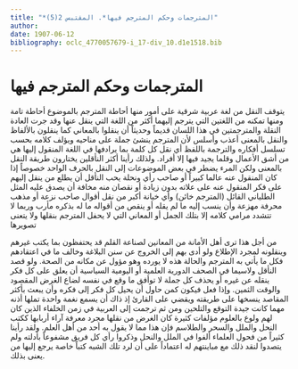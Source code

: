 ```yaml
---
title: "*المترجمات وحكم المترجم فيها*. المقتبس 2(5)"
author: 
date: 1907-06-12
bibliography: oclc_4770057679-i_17-div_10.d1e1518.bib
---
```




#  المترجمات وحكم المترجم فيها 


 يتوقف النقل من لغة عربية شرقية على أمور منها أحاطة المترجم بالموضوع أحاطة تامة ومنها تمكنه من اللغتين التي يترجم إليهما أكثر من اللغة التي ينقل عنها وقد جرت العادة النقلة والمترجمتين في هذا اللسان قديماً وحديثاً أن ينقلوا بالمعاني كما ينقلون بالألفاظ والنقل بالمعنى أعذب وأسلس لأن المترجم ينشئ جملة على مناحيه ويؤلف كلامه بحسب تسلسل أفكاره والترجمة باللفظ أي نقل كل كلمة بما يرادفها في اللغة المنقول إليها هي من أشق الأعمال وقلما يجيد فيها إلا أفراد. ولذلك رأينا أكثر النأقلين يختارون طريقة النقل بالمعنى ولكن المرء يضطر في بعض الموضوعات إلى النقل بالحرف الواحد خصوصاً إذا كان المنقول عنه عالما كبيراً أو صاحب رأي ونحلة يحب النأقل أن يطلع من ينقل إليهم على فكر المنقول عنه على علاته بدون زيادة أو نقصان منه مخافة أن يصدق عليه المثل الطلياني القائل (المترجم خائن) وأي خيانة أكبر من نقل أقوال صاحب نزعة أو مذهب محرفة مهزعة وأن ينسب إليه ما لم يقله أو ينقص من أقواله ما له بذكره مأرب وربما لا تتشدد مرامي كلامه إلا بتلك الجمل أو المعاني التي لا يحفل المترجم بنقلها ولا يتعنى تصويرها 

 من أجل هذا ترى أهل الأمانة من المعانين لصناعة القلم قد يحتفظون بما يكتب غيرهم وينقلونه لمجرد الإطلاع ولو أدى بهم إلى الخروج عن سنن البلاغة وخالف ما في اعتقادهم فكل ما يأتي به المترجم والحالة هذه لا يورده وهو مؤول عن مكانه من الصحة. ولو قصد النأقل ولاسيما في الصحف الدورية العلمية أو اليومية السياسية أن يعلق على كل فكر ينقله عن غيره أو يحذف كل جملة لا توأفق ما وقع في نفسه لضاع الغرض المقصود والوقت الثمين. وإذا فعل فيكون كمن حاول أن يحيل كل فكر إلى فكره وأن يبعث بأكثر المقاصد ينسخها على طريقته ويقضي على القارئ إذ ذاك أن يسمع نغمة واحدة تملها أذنه مهما كانت جيدة التوقع والتلحين ومن ثم ترجمت إلى العربية في زمن الخلفاء الذين كان لهم ولوع بالعلوم مؤلفات كثيرة كان الغرض من نقلها مجرد معرفة آراء أربابها ككتب النحل والملل والسحر والطلاسم فإن هذا مما لا يقول به  أحد  من أهل العلم. ولقد رأينا كثيراً من فحول العلماء ألفوا في الملل والنحل وذكروا رأي كل فريق مشفوعاً بأدلته ولم يتصدوا لنقد ذلك مع مباينتهم له اعتماداً على أن لرد تلك الشبه كتباً خاصة يرجع إليها من   يعنى بذلك.  
